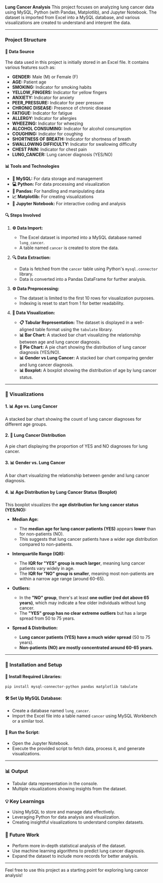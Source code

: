 **Lung Cancer Analysis**
This project focuses on analyzing lung cancer data using MySQL, Python (with Pandas, Matplotlib), and Jupyter Notebook. The dataset is imported from Excel into a MySQL database, and various visualizations are created to understand and interpret the data.

---

### **Project Structure**

#### **📂 Data Source**
The data used in this project is initially stored in an Excel file. It contains various features such as:

- **GENDER:** Male (M) or Female (F)
- **AGE:** Patient age
- **SMOKING:** Indicator for smoking habits
- **YELLOW_FINGERS:** Indicator for yellow fingers
- **ANXIETY:** Indicator for anxiety
- **PEER_PRESSURE:** Indicator for peer pressure
- **CHRONIC DISEASE:** Presence of chronic disease
- **FATIGUE:** Indicator for fatigue
- **ALLERGY:** Indicator for allergies
- **WHEEZING:** Indicator for wheezing
- **ALCOHOL CONSUMING:** Indicator for alcohol consumption
- **COUGHING:** Indicator for coughing
- **SHORTNESS OF BREATH:** Indicator for shortness of breath
- **SWALLOWING DIFFICULTY:** Indicator for swallowing difficulty
- **CHEST PAIN:** Indicator for chest pain
- **LUNG_CANCER:** Lung cancer diagnosis (YES/NO)

#### **📊 Tools and Technologies**
- **📃 MySQL:** For data storage and management
- **💻 Python:** For data processing and visualization
- **🐼 Pandas:** For handling and manipulating data
- **📈 Matplotlib:** For creating visualizations
- **🔬 Jupyter Notebook:** For interactive coding and analysis

#### **🔍 Steps Involved**

1. **⚙️ Data Import:**
   - The Excel dataset is imported into a MySQL database named `lung_cancer`.
   - A table named `cancer` is created to store the data.

2. **🔍 Data Extraction:**
   - Data is fetched from the `cancer` table using Python's `mysql.connector` library.
   - Data is converted into a Pandas DataFrame for further analysis.

3. **⚙️ Data Preprocessing:**
   - The dataset is limited to the first 10 rows for visualization purposes.
   - Indexing is reset to start from 1 for better readability.

4. **🎨 Data Visualization:**
   - **📋 Tabular Representation:** The dataset is displayed in a well-aligned table format using the `tabulate` library.
   - **📊 Bar Chart:** A stacked bar chart visualizing the relationship between age and lung cancer diagnosis.
   - **🥧 Pie Chart:** A pie chart showing the distribution of lung cancer diagnosis (YES/NO).
   - **📊 Gender vs Lung Cancer:** A stacked bar chart comparing gender and lung cancer diagnosis.
   - **📊 Boxplot:** A boxplot showing the distribution of age by lung cancer status.

---

### **🎨 Visualizations**

#### **1. 📊 Age vs. Lung Cancer**
A stacked bar chart showing the count of lung cancer diagnoses for different age groups.

#### **2. 🥧 Lung Cancer Distribution**
A pie chart displaying the proportion of YES and NO diagnoses for lung cancer.

#### **3. 📊 Gender vs. Lung Cancer**
A bar chart visualizing the relationship between gender and lung cancer diagnosis.

#### **4. 📊 Age Distribution by Lung Cancer Status (Boxplot)**

This boxplot visualizes the **age distribution for lung cancer status (YES/NO):**

- **Median Age:**
  - The **median age for lung cancer patients (YES)** appears **lower** than for non-patients (NO).
  - This suggests that lung cancer patients have a wider age distribution compared to non-patients.

- **Interquartile Range (IQR):**
  - The **IQR for "YES" group is much larger**, meaning lung cancer patients vary widely in age.
  - The **IQR for "NO" group is smaller**, meaning most non-patients are within a narrow age range (around 60-65).

- **Outliers:**
  - In the **"NO" group**, there's at least **one outlier (red dot above 65 years)**, which may indicate a few older individuals without lung cancer.
  - The **"YES" group has no clear extreme outliers** but has a large spread from 50 to 75 years.

- **Spread & Distribution:**
  - **Lung cancer patients (YES) have a much wider spread** (50 to 75 years).
  - **Non-patients (NO) are mostly concentrated around 60-65 years.**

---

### **🚀 Installation and Setup**

#### **🔧 Install Required Libraries:**
```bash
pip install mysql-connector-python pandas matplotlib tabulate
```

#### **🛠️ Set Up MySQL Database:**
- Create a database named `lung_cancer`.
- Import the Excel file into a table named `cancer` using MySQL Workbench or a similar tool.

#### **🔦 Run the Script:**
- Open the Jupyter Notebook.
- Execute the provided script to fetch data, process it, and generate visualizations.

---

### **📊 Output**
- Tabular data representation in the console.
- Multiple visualizations showing insights from the dataset.

### **💡 Key Learnings**
- Using MySQL to store and manage data effectively.
- Leveraging Python for data analysis and visualization.
- Creating insightful visualizations to understand complex datasets.

### **🚒 Future Work**
- Perform more in-depth statistical analysis of the dataset.
- Use machine learning algorithms to predict lung cancer diagnosis.
- Expand the dataset to include more records for better analysis.

---

Feel free to use this project as a starting point for exploring lung cancer analysis!

